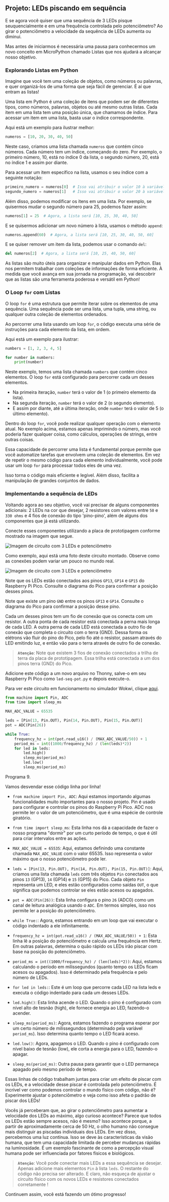 ## Projeto: LEDs piscando em sequência

E se agora você quiser que uma sequência de 3 LEDs pisque seuquencialmente e em uma frequência controlada pelo potenciômetro? Ao girar o potenciômetro a velocidade da sequência de LEDs aumenta ou diminui.

Mas antes de iniciarmos é necessária uma pausa para conhecermos um novo conceito em MicroPython chamado Listas que nos ajudará a alcançar nosso objetivo.

### Explorando Listas em Python

Imagine que você tem uma coleção de objetos, como números ou palavras, e quer organizá-los de uma forma que seja fácil de gerenciar. É aí que entram as listas!

Uma lista em Python é uma coleção de itens que podem ser de diferentes tipos, como números, palavras, objetos ou até mesmo outras listas. Cada item em uma lista tem uma posição única, que chamamos de índice. Para acessar um item em uma lista, basta usar o índice correspondente.

Aqui está um exemplo para ilustrar melhor:

```python
numeros = [10, 20, 30, 40, 50]
```

Neste caso, criamos uma lista chamada `numeros` que contém cinco números. Cada número tem um índice, começando do zero. Por exemplo, o primeiro número, 10, está no índice 0 da lista, o segundo número, 20, está no índice 1 e assim por diante.

Para acessar um item específico na lista, usamos o seu índice com a seguinte notação:

```python
primeiro_numero = numeros[0]  # Isso vai atribuir o valor 10 à variável primeiro_numero
segundo_numero = numeros[1]   # Isso vai atribuir o valor 20 à variável segundo_numero
```

Além disso, podemos modificar os itens em uma lista. Por exemplo, se quisermos mudar o segundo número para 25, podemos fazer assim:

```python
numeros[1] = 25  # Agora, a lista será [10, 25, 30, 40, 50]
```

E se quisermos adicionar um novo número à lista, usamos o método `append`:

```python
numeros.append(60)  # Agora, a lista será [10, 25, 30, 40, 50, 60]
```

E se quiser remover um item da lista, podemos usar o comando `del`:

```python
del numeros[2]  # Agora, a lista será [10, 25, 40, 50, 60]
```

As listas são muito úteis para organizar e manipular dados em Python. Elas nos permitem trabalhar com coleções de informações de forma eficiente. À medida que você avança em sua jornada na programação, vai descobrir que as listas são uma ferramenta poderosa e versátil em Python!

### O Loop `for` com Listas

O loop `for` é uma estrutura que permite iterar sobre os elementos de uma sequência. Uma sequência pode ser uma lista, uma tupla, uma string, ou qualquer outra coleção de elementos ordenados.

Ao percorrer uma lista usando um loop `for`, o código executa uma série de instruções para cada elemento da lista, em ordem.

Aqui está um exemplo para ilustrar:

```python
numbers = [1, 2, 3, 4, 5]

for number in numbers:
    print(number)
```

Neste exemplo, temos uma lista chamada `numbers` que contém cinco elementos. O loop `for` está configurado para percorrer cada um desses elementos.

- Na primeira iteração, `number` terá o valor de 1 (o primeiro elemento da lista).
- Na segunda iteração, `number` terá o valor de 2 (o segundo elemento).
- E assim por diante, até a última iteração, onde `number` terá o valor de 5 (o último elemento).

Dentro do loop `for`, você pode realizar qualquer operação com o elemento atual. No exemplo acima, estamos apenas imprimindo o número, mas você poderia fazer qualquer coisa, como cálculos, operações de strings, entre outras coisas.

Essa capacidade de percorrer uma lista é fundamental porque permite que você automatize tarefas que envolvem uma coleção de elementos. Em vez de repetir o mesmo código para cada elemento individualmente, você pode usar um loop `for` para processar todos eles de uma vez.

Isso torna o código mais eficiente e legível. Além disso, facilita a manipulação de grandes conjuntos de dados.

### Implementando a sequência de LEDs

Voltando agora ao seu objetivo, você vai precisar de alguns componentes adicionais: 2 LEDs na cor que desejar, 2 resistores com valores entre `50` e `330 ohms` e 4 fios de conexão do tipo 'pino-pino', além de alguns dos componentes que já está utilizando. 

Conecte esses componentes utilizando a placa de prototipagem conforme mostrado na imagem que segue. 

![Imagem de circuito com 3 LEDs e potenciômetro](/images/led-seq-circuit.png "Imagem de circuito com 3 LEDs e potenciômetro")

Como exemplo, aqui está uma foto deste circuito montado. Observe como as conexões podem variar um pouco no mundo real.

![Imagem de circuito com 3 LEDs e potenciômetro](/images/led-seq-circuit-real.jpg "Imagem de circuito com 3 LEDs e potenciômetro")

Note que os LEDs estão conectados aos pinos `GP13`, `GP14` e `GP15` do Raspberry Pi Pico. Consulte o diagrama do Pico para confirmar a posição desses pinos. 

Note que existe um pino `GND` entre os pinos `GP13` e `GP14`. Consulte o diagrama do Pico para confirmar a posição desse pino. 

Cada um desses pinos tem um fio de conexão que os conecta com um resistor. A outra ponta de cada resistor está conectada a perna mais longa de cada LED. A outra perna de cada LED está conectada a outro fio de conexão que completa o circuito com o terra (GND). Dessa forma os elétrons vão fluir do pino do Pico, pelo fio até o resistor, passam através do LED emitindo luz, e então vão para o terra através de outro fio de conexão. 

> **`Atenção`**: Note que existem 3 fios de conexão conectados a trilha de terra da placa de prototipagem. Essa trilha está conectada a um dos pinos terra (GND) do Pico.

Adicione este código a um novo arquivo no Thonny, salve-o em seu Raspberry Pi Pico como `led-seq-pot.py` e depois execute-o. 

Para ver este circuito em funcionamento no simulador Wokwi, clique [aqui](https://wokwi.com/projects/382844312720112641).

```python
from machine import Pin, ADC
from time import sleep_ms

MAX_ADC_VALUE = 65535

leds = [Pin(13, Pin.OUT), Pin(14, Pin.OUT), Pin(15, Pin.OUT)]
pot = ADC(Pin(26))

while True:
    frequency_hz = int(pot.read_u16() / (MAX_ADC_VALUE/50)) + 1                                                                                                       
    period_ms = int((1000/frequency_hz) / (len(leds)*2)) 
    for led in leds:
        led.high()
        sleep_ms(period_ms)
        led.low()
        sleep_ms(period_ms)
```

Programa 9.

Vamos desvendar esse código linha por linha!

- `from machine import Pin, ADC`: Aqui estamos importando algumas funcionalidades muito importantes para o nosso projeto. Pin é usado para configurar e controlar os pinos do Raspberry Pi Pico. ADC nos permite ler o valor de um potenciômetro, que é uma espécie de controle giratório.

- `from time import sleep_ms`: Esta linha nos dá a capacidade de fazer o nosso programa "dormir" por um curto período de tempo, o que é útil para criar intervalos entre as ações.

- `MAX_ADC_VALUE = 65535`: Aqui, estamos definindo uma constante chamada `MAX_ADC_VALUE` com o valor 65535. Isso representa o valor máximo que o nosso potenciômetro pode ler.

- `leds = [Pin(13, Pin.OUT), Pin(14, Pin.OUT), Pin(15, Pin.OUT)]`: Aqui, criamos uma lista chamada `leds` com três objetos `Pin` conectados aos pinos `13` (GP13), `14` (GP14) e `15` (GP15) do Pico. Cada objeto `Pin` representa um LED, e eles estão configurados como saídas `OUT`, o que significa que podemos controlar se eles estão acesos ou apagados.

- `pot = ADC(Pin(26))`: Esta linha configura o pino `26` (ADC0) como um canal de leitura analógica usando o `ADC`. Em termos simples, isso nos permite ler a posição do potenciômetro.

- `while True:`: Agora, estamos entrando em um loop que vai executar o código indentado a ele infinitamente.

- `frequency_hz = int(pot.read_u16() / (MAX_ADC_VALUE/50)) + 1`: Esta linha lê a posição do potenciômetro e calcula uma frequência em Hertz. Em outras palavras, determina o quão rápido os LEDs irão piscar com base na posição do potenciômetro.

- `period_ms = int((1000/frequency_hz) / (len(leds)*2))`: Aqui, estamos calculando o período em milissegundos (quanto tempo os LEDs ficam acesos ou apagados). Isso é determinado pela frequência e pelo número de LEDs.

- `for led in leds:`: Este é um loop que percorre cada LED na lista leds e executa o código indentado para cada um desses LEDs.

- `led.high()`: Esta linha acende o LED. Quando o pino é configurado com nível alto de tesnão (high), ele fornece energia ao LED, fazendo-o acender.

- `sleep_ms(period_ms)`: Agora, estamos fazendo o programa esperar por um certo número de milissegundos (determinado pela variável `period_ms`). Isso determina quanto tempo o LED ficará aceso.

- `led.low()`: Agora, apagamos o LED. Quando o pino é configurado com nível baixo de tesnão (low), ele corta a energia para o LED, fazendo-o apagar.

- `sleep_ms(period_ms)`: Outra pausa para garantir que o LED permaneça apagado pelo mesmo período de tempo.

Essas linhas de código trabalham juntas para criar um efeito de piscar com os LEDs, e a velocidade desse piscar é controlada pelo potenciômetro. É incrível ver como podemos controlar o mundo físico com código, não é? Experimente ajustar o potenciômetro e veja como isso afeta o padrão de piscar dos LEDs!

Vocês já perceberam que, ao girar o potenciômetro para aumentar a velocidade dos LEDs ao máximo, algo curioso acontece? Parece que todos os LEDs estão sempre acesos, não é mesmo? Isso acontece porque, a partir de aproximadamente cerca de 50 Hz, o olho humano não consegue mais distinguir as piscadas individuais dos LEDs. Em vez disso, percebemos uma luz contínua. Isso se deve às características da visão humana, que tem uma capacidade limitada de perceber mudanças rápidas na luminosidade. É um exemplo fascinante de como a percepção visual humana pode ser influenciada por fatores físicos e biológicos.

> **`Atenção`**: Você pode conectar mais LEDs a essa sequência se desejar. Apenas adicione mais elementos `Pin` à lista `leds`. O restante do código não precisa ser alterado. E claro, não esqueça de ajustar o circuito físico com os novos LEDs e resistores conectados corretamente !

Continuem assim, você está fazendo um ótimo progresso!
